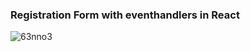 ### Registration Form with eventhandlers in React



![63nno3](https://user-images.githubusercontent.com/86056842/152171947-e6840e62-3b7f-4f06-b69d-516b8046894d.gif)
